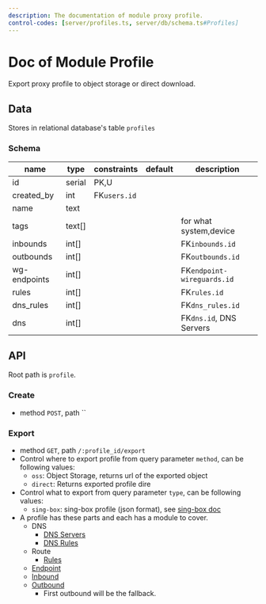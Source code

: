 ```yaml
---
description: The documentation of module proxy profile.
control-codes: [server/profiles.ts, server/db/schema.ts#Profiles]
---
```


# Doc of Module Profile

Export proxy profile to object storage or direct download.

## Data

Stores in relational database's table `profiles`

### Schema

| name       | type   | constraints  | default | description            |
| ---------- | ------ | ------------ | ------- | ---------------------- |
| id         | serial | PK,U         |         |                        |
| created_by | int    | FK`users.id` |         |                        |
| name       | text   |              |         |                        |
| tags       | text[] |              |         | for what system,device |
| inbounds   | int[]  |              |         | FK`inbounds.id`        |
| outbounds  | int[]  |              |         | FK`outbounds.id`       |
| wg-endpoints  | int[]  |              |         | FK`endpoint-wireguards.id`       |
| rules      | int[]  |              |         | FK`rules.id`           |
| dns_rules  | int[]  |              |         | FK`dns_rules.id`       |
| dns        | int[]  |              |         | FK`dns.id`, DNS Servers             |

## API

Root path is `profile`.

### Create

- method `POST`, path ``

### Export

- method `GET`, path `/:profile_id/export`
- Control where to export profile from query parameter `method`, can be following values:
  - `oss`: Object Storage, returns url of the exported object
  - `direct`: Returns exported profile dire
- Control what to export from query parameter `type`, can be following values:
  - `sing-box`: sing-box profile (json format), see [sing-box doc](https://sing-box.sagernet.org/configuration/)
- A profile has these parts and each has a module to cover.
  - DNS
    - [DNS Servers](./dns-servers.md)
    - [DNS Rules](./dns-rules.md)
  - Route
    - [Rules](./route-rule.md)
  - [Endpoint](./endpoint.md)
  - [Inbound](./inbound.md)
  - [Outbound](./outbound.md)
    - First outbound will be the fallback.
